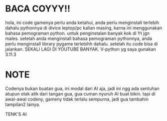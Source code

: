 # BACA COYYY!!
hola,
ini code gamenya perlu anda ketahui, anda perlu menginstall terlebih dahalu pythonnya di divice leptop/pc kalian masing, karna ini menggunakan bahasa pemograman python. untuk penginstalan banyak kok di Yt jgn males.
setelah anda menginstall bahasa pemograman pythonnya, anda perlu menginstall library pygame terlebihh dahalu.
setelah itu code bisa di jalankan.
SEKALI LAGI DI YOUTUBE BANYAK.
V-python yg saya gunakan 3.11.3


# NOTE
Codenya bukan buatan gua, ini modal dari AI aja,
jadi ini ngg ada sentuhan atupun otak atik dari tangan gua, gua cuman nyuruh AI buat bikin.
tapi di awal-awal codeny, gameny tidak terlalu sempurna, jadi gua tambahin tampilan2 lainya.

TENK'S AI

